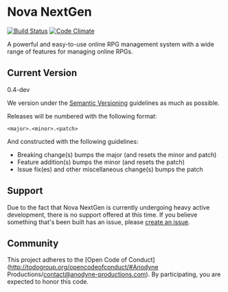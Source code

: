 # Nova NextGen

[![Build Status](https://travis-ci.org/anodyne/nova3.svg?branch=develop)](https://travis-ci.org/anodyne/nova3)
[![Code Climate](https://img.shields.io/codeclimate/github/anodyne/nova3.svg)](https://codeclimate.com/github/anodyne/nova3)

A powerful and easy-to-use online RPG management system with a wide range of features for managing online RPGs.

## Current Version

0.4-dev

We version under the [Semantic Versioning](http://semver.org/) guidelines as much as possible.

Releases will be numbered with the following format:

`<major>.<minor>.<patch>`

And constructed with the following guidelines:

- Breaking change(s) bumps the major (and resets the minor and patch)
- Feature addition(s) bumps the minor (and resets the patch)
- Issue fix(es) and other miscellaneous change(s) bumps the patch

## Support

Due to the fact that Nova NextGen is currently undergoing heavy active development, there is no support offered at this time. If you believe something that's been built has an issue, please [create an issue](https://github.com/anodyne/nova3/issues).

## Community

This project adheres to the [Open Code of Conduct](http://todogroup.org/opencodeofconduct/#Anodyne Productions/contact@anodyne-productions.com). By participating, you are expected to honor this code.